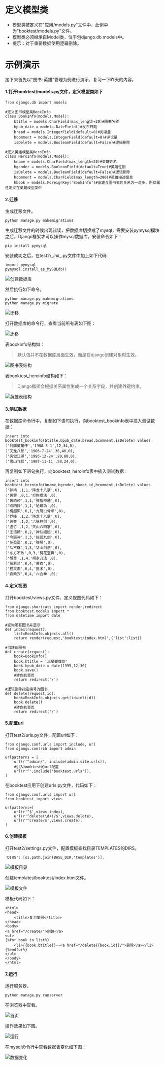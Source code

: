 # 定义模型类

* 模型类被定义在"应用/models.py"文件中，此例中为"booktest/models.py"文件。
* 模型类必须继承自Model类，位于包django.db.models中。
* 提示：对于重要数据使用逻辑删除。

# 示例演示
接下来首先以"图书-英雄"管理为例进行演示，复习一下昨天的内容。

#### 1.打开booktest/models.py文件，定义模型类如下

```
from django.db import models

#定义图书模型类BookInfo
class BookInfo(models.Model):
    btitle = models.CharField(max_length=20)#图书名称
    bpub_date = models.DateField()#发布日期
    bread = models.IntegerField(default=0)#阅读量
    bcomment = models.IntegerField(default=0)#评论量
    isDelete = models.BooleanField(default=False)#逻辑删除

#定义英雄模型类HeroInfo
class HeroInfo(models.Model):
    hname = models.CharField(max_length=20)#英雄姓名
    hgender = models.BooleanField(default=True)#英雄性别
    isDelete = models.BooleanField(default=False)#逻辑删除
    hcomment = models.CharField(max_length=200)#英雄描述信息
    hbook = models.ForeignKey('BookInfo')#英雄与图书表的关系为一对多，所以属性定义在英雄模型类中
```

#### 2.迁移

生成迁移文件。

```
python manage.py makemigrations
```

生成迁移文件的时候出现错误，把数据库切换成了mysql，需要安装pymysql模块之后，Django框架才可以操作mysql数据库。安装命令如下：
```
pip install pymysql
```

安装成功之后，在test2/\__init__.py文件中加上如下代码:
```
import pymysql
pymysql.install_as_MySQLdb()
```
![创建数据库](images/p1_2.png)

然后执行如下命令。

```
python manage.py makemigrations
python manage.py migrate
```

![迁移](images/p2_1.png)

打开数据库的命令行，查看当前所有表如下图：

![迁移](images/p2_2.png)

表bookinfo结构如：
> 默认值并不在数据库层面生效，而是在django创建对象时生效。

![图书表结构](images/p2_3.png)

表booktest_heroinfo结构如下：
> Django框架会根据关系属性生成一个关系字段，并创建外键约束。

![英雄表结构](images/p2_4.png)

#### 3.测试数据

在数据库命令行中，复制如下语句执行，向booktest_bookinfo表中插入测试数据：

```
insert into booktest_bookinfo(btitle,bpub_date,bread,bcomment,isDelete) values
('射雕英雄传','1980-5-1',12,34,0),
('天龙八部','1986-7-24',36,40,0),
('笑傲江湖','1995-12-24',20,80,0),
('雪山飞狐','1987-11-11',58,24,0);
```

再复制如下语句执行，向booktest_heroinfo表中插入测试数据：

```
insert into booktest_heroinfo(hname,hgender,hbook_id,hcomment,isDelete) values
('郭靖',1,1,'降龙十八掌',0),
('黄蓉',0,1,'打狗棍法',0),
('黄药师',1,1,'弹指神通',0),
('欧阳锋',1,1,'蛤蟆功',0),
('梅超风',0,1,'九阴白骨爪',0),
('乔峰',1,2,'降龙十八掌',0),
('段誉',1,2,'六脉神剑',0),
('虚竹',1,2,'天山六阳掌',0),
('王语嫣',0,2,'神仙姐姐',0),
('令狐冲',1,3,'独孤九剑',0),
('任盈盈',0,3,'弹琴',0),
('岳不群',1,3,'华山剑法',0),
('东方不败',0,3,'葵花宝典',0),
('胡斐',1,4,'胡家刀法',0),
('苗若兰',0,4,'黄衣',0),
('程灵素',0,4,'医术',0),
('袁紫衣',0,4,'六合拳',0);
```

#### 4.定义视图
打开booktest/views.py文件，定义视图代码如下：

```
from django.shortcuts import render,redirect
from booktest.models import *
from datetime import date

#查询所有图书并显示
def index(request):
    list=BookInfo.objects.all()
    return render(request,'booktest/index.html',{'list':list})

#创建新图书
def create(request):
    book=BookInfo()
    book.btitle = '流星蝴蝶剑'
    book.bpub_date = date(1995,12,30)
    book.save()
    #转向到首页
    return redirect('/')

#逻辑删除指定编号的图书
def delete(request,id):
    book=BookInfo.objects.get(id=int(id))
    book.delete()
    #转向到首页
    return redirect('/')
```

#### 5.配置url

打开test2/urls.py文件，配置url如下：

```
from django.conf.urls import include, url
from django.contrib import admin

urlpatterns = [
    url(r'^admin/', include(admin.site.urls)),
    #引入booktest的url配置
    url(r'^',include('booktest.urls')),
]
```

在booktest应用下创建urls.py文件，代码如下：

```
from django.conf.urls import url
from booktest import views

urlpatterns=[
    url(r'^$',views.index),
    url(r'^delete(\d+)/$',views.delete),
    url(r'^create/$',views.create),
]
```

#### 6.创建模板

打开test2/settings.py文件，配置模板查找目录TEMPLATES的DIRS。

```
'DIRS': [os.path.join(BASE_DIR,'templates')],
```

![模板目录](images/p3_3.png)

创建templates/booktest/index.html文件。

![模板文件](images/p3_4.png)

模板代码如下：

```
<html>
<head>
    <title>复习案例</title>
</head>
<body>
<a href="/create/">创建</a>
<ul>
{%for book in list%}
    <li>{{book.btitle}}--<a href="/delete{{book.id}}/">删除</a></li>
{%endfor%}
</ul>
</body>
</html>
```

#### 7.运行

运行服务器。

```
python manage.py runserver
```

在浏览器中查看。

![首页](images/p3_5.png)

操作效果如下图。

![运行](images/p3_6.gif)

在mysql命令行中查看数据表变化如下图：

![数据变化](images/p3_7.png)

